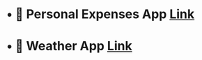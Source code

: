 # • 📝 Personal Expenses App [Link](https://codepen.io/pradneshhhh/full/mdWBEjG)
# • 📝 Weather App [Link](https://codepen.io/pradneshhhh/full/gOmGobE)
